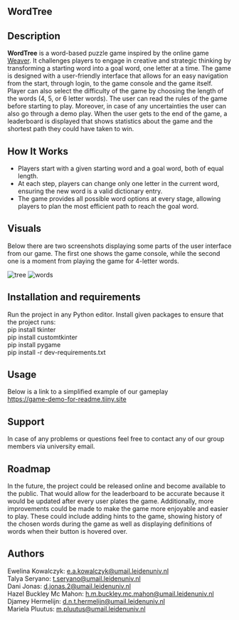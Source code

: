 ## WordTree


## Description
**WordTree** is a word-based puzzle game inspired by the online game [Weaver](https://wordwormdormdork.com/). It challenges players to engage in creative and strategic thinking by transforming a starting word into a goal word, one letter at a time.
The game is designed with a user-friendly interface that allows for an easy navigation from the start, through login, to the game console and the game itself. Player can also select the difficulty of the game by choosing the length of the words (4, 5, or 6 letter words).  The user can read the rules of the game before starting to play. Moreover, in case of any uncertainties the user can also go through a demo play. When the user gets to the end of the game, a leaderboard is displayed that shows statistics about the game and the shortest path they could have taken to win.


## How It Works
- Players start with a given starting word and a goal word, both of equal length.
- At each step, players can change only one letter in the current word, ensuring the new word is a valid dictionary entry.
- The game provides all possible word options at every stage, allowing players to plan the most efficient path to reach the goal word.


## Visuals
Below there are two screenshots displaying some parts of the user interface from our game. The first one shows the game console, while the second one is a moment from playing the game for 4-letter words.

![tree](https://i.imgur.com/wtv3ByL.jpeg)
![words](https://i.imgur.com/5elELTL.jpeg)


## Installation and requirements
Run the project in any Python editor. Install given packages to ensure that the project runs:
<br/>pip install tkinter
<br/>pip install customtkinter
<br/>pip install pygame
<br/>pip install -r dev-requirements.txt


## Usage
Below is a link to a simplified example of our gameplay
<br/>https://game-demo-for-readme.tiiny.site


## Support
In case of any problems or questions feel free to contact any of our group members via university email.


## Roadmap
In the future, the project could be released online and become available to the public. That would allow for the leaderboard to be accurate because it would be updated after every user plates the game. Additionally, more improvements could be made to make the game more enjoyable and easier to play. These could include adding hints to the game, showing history of the chosen words during the game as well as displaying definitions of words when their button is hovered over.


## Authors
Ewelina Kowalczyk: e.a.kowalczyk@umail.leidenuniv.nl
<br/>Talya Seryano: t.seryano@umail.leidenuniv.nl
<br/>Dani Jonas: d.jonas.2@umail.leidenuniv.nl
<br/>Hazel Buckley Mc Mahon: h.m.buckley.mc.mahon@umail.leidenuniv.nl
<br/>Djamey Hermelijn: d.n.t.hermelijn@umail.leidenuniv.nl
<br/>Mariela Pluutus: m.pluutus@umail.leidenuniv.nl
